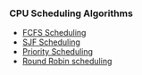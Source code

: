 ### CPU Scheduling Algorithms

- [FCFS Scheduling](https://github.com/KTU-CSE/System-Software-lab/tree/master/cycle-1/p_01/README.md)
- [SJF Scheduling](https://github.com/KTU-CSE/System-Software-lab/tree/master/cycle-1/p_02/README.md)
- [Priority Scheduling](https://github.com/KTU-CSE/System-Software-lab/tree/master/cycle-1/p_03/README.md)
- [Round Robin scheduling](https://github.com/KTU-CSE/System-Software-lab/tree/master/cycle-1/p_04/README.md)